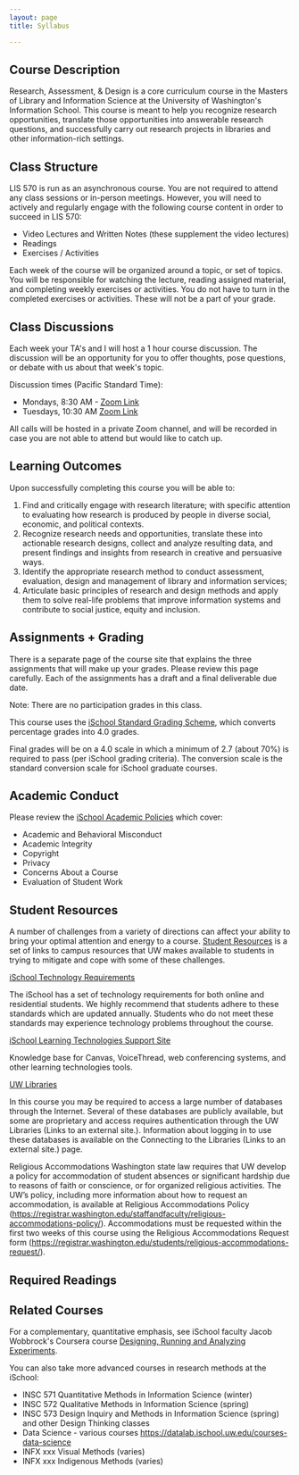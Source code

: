 ```yaml
---
layout: page
title: Syllabus

---
```


## Course Description
Research, Assessment, & Design is a core curriculum course in the Masters of Library and Information Science at the University of Washington's Information School. This course is meant to help you recognize research opportunities, translate those opportunities into answerable research questions, and successfully carry out research projects in libraries and other information-rich settings.

## Class Structure
LIS 570 is run as an asynchronous course. You are not required to attend any class sessions or in-person meetings. However, you will need to actively and regularly engage with the following course content in order to succeed in LIS 570:  

- Video Lectures and Written Notes (these supplement the video lectures)
- Readings
- Exercises / Activities

Each week of the course will be organized around a topic, or set of topics. You will be responsible for watching the lecture, reading assigned material, and completing weekly exercises or activities. You do not have to turn in the completed exercises or activities. These will not be a part of your grade.  

## Class Discussions
Each week your TA's and I will host a 1 hour course discussion. The discussion will be an opportunity for you to offer thoughts, pose questions, or debate with us about that week's topic.

Discussion times (Pacific Standard Time):
- Mondays, 8:30 AM - [Zoom Link]( https://washington.zoom.us/j/94982906196)
- Tuesdays, 10:30 AM  [Zoom Link](https://washington.zoom.us/j/94422099280)

All calls will be hosted in a private Zoom channel, and will be recorded in case you are not able to attend but would like to catch up.

## Learning Outcomes

Upon successfully completing this course you will be able to:
1.	Find and critically engage with research literature; with specific attention to evaluating how research is produced by people in diverse social, economic, and political contexts.
2.	Recognize research needs and opportunities, translate these into actionable research designs, collect and analyze resulting data, and present findings and insights from research in creative and persuasive ways.
3. Identify the appropriate research method to conduct assessment, evaluation, design and management of library and information services;
4. Articulate basic principles of research and design methods and apply them to solve real-life problems that improve information systems and contribute to social justice, equity and inclusion.

## Assignments + Grading
There is a separate page of the course site that explains the three assignments that will make up your grades. Please review this page carefully. Each of the assignments has a draft and a final deliverable due date.

Note: There are no participation grades in this class.

This course uses the [iSchool Standard Grading Scheme](https://canvas.uw.edu/courses/721562/pages/ischool-standard-grading-scheme), which converts percentage grades into 4.0 grades.

Final grades will be on a 4.0 scale in which a minimum of 2.7 (about 70%) is required to pass (per iSchool grading criteria). The conversion scale is the standard conversion scale for iSchool graduate courses.

## Academic Conduct

Please review the [iSchool Academic Policies](https://docs.google.com/document/d/1Ev3S-JeQIBauLFIEJupXuJJ2z6Ei2Ps7ofDWj0IACyE/preview) which cover:

- Academic and Behavioral Misconduct
- Academic Integrity
- Copyright
- Privacy
- Concerns About a Course
- Evaluation of Student Work

## Student Resources

A number of challenges from a variety of directions can affect your ability to bring your optimal attention and energy to a course. [Student Resources](https://docs.google.com/document/d/1ZpD3alAmXg33_6taM9LaFb4t0twW6glDLRVXIVS9tmk/preview) is a set of links to campus resources that UW makes available to students in trying to mitigate and cope with some of these challenges.

[iSchool Technology Requirements](https://canvas.uw.edu/courses/721562/pages/students-technology-requirements)

The iSchool has a set of technology requirements for both online and residential students. We highly recommend that students adhere to these standards which are updated annually. Students who do not meet these standards may experience technology problems throughout the course.

[iSchool Learning Technologies Support Site](https://canvas.uw.edu/courses/721562)

Knowledge base for Canvas, VoiceThread, web conferencing systems, and other learning technologies tools.

[UW Libraries](http://www.lib.washington.edu/)

In this course you may be required to access a large number of databases through the Internet. Several of these databases are publicly available, but some are proprietary and access requires authentication through the UW Libraries (Links to an external site.). Information about logging in to use these databases is available on the Connecting to the Libraries (Links to an external site.) page.

Religious Accommodations
Washington state law requires that UW develop a policy for accommodation of student absences or significant hardship due to reasons of faith or conscience, or for organized religious activities. The UW’s policy, including more information about how to request an accommodation, is available at Religious Accommodations Policy (https://registrar.washington.edu/staffandfaculty/religious-accommodations-policy/). Accommodations must be requested within the first two weeks of this course using the Religious Accommodations Request form (https://registrar.washington.edu/students/religious-accommodations-request/).

## Required Readings

## Related Courses
For a complementary, quantitative emphasis, see iSchool faculty Jacob Wobbrock's Coursera course [Designing, Running and Analyzing Experiments]().

You can also take more advanced courses in research methods at the iSchool:

- INSC 571 Quantitative Methods in Information Science (winter)
- INSC 572 Qualitative Methods in Information Science (spring)
- INSC 573 Design Inquiry and Methods in Information Science (spring) and other Design Thinking classes
- Data Science - various courses https://datalab.ischool.uw.edu/courses-data-science
- INFX xxx Visual Methods (varies)
- INFX xxx Indigenous Methods (varies)
